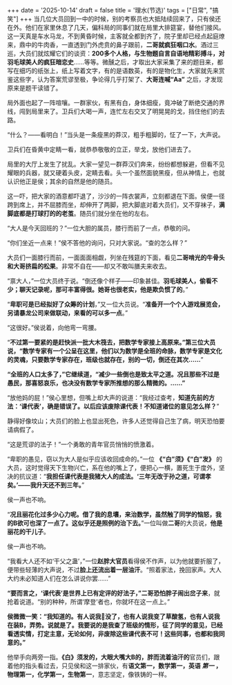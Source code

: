 +++
date = '2025-10-14'
draft = false
title = '理水(节选)'
tags = ["日常", "搞笑"]
+++
当几位大员回到一中的时候，别的考察员也大抵陆续回来了，只有侯还在外。他们在家里休息了几天，偏科局的同事们就在局里大排筵宴，替他们接风。这一天真是车水马龙，不到黄昏时候，主客就全都到齐了，院子里却已经点起庭燎来，鼎中的牛肉香，一直透到门外虎贲的鼻子跟前，**二哥就疯狂咽口水**。酒过三巡，大员们就炫耀它们的谈资：**200多个人格，与生物题自言自语地精彩搏斗，对羽毛球美人的疯狂暗恋史**……等等。微醺之后，才取出大家采集了来的题目来，都写在细巧的纸张上，纸上写着文字，有的是语数英，有的是物化生，大家就先来赏鉴这些字，认为答案荒谬至极，争论得几乎打架了、**大哥连喊“Aa”** 之后，才发现原来是题干读错了。

局外面也起了一阵喧嚷。一群家伙，有黑有白，身体细瘦，竟冲破了断绝交通的界线，闯到局里来了。卫兵们大喝一声，连忙左右交叉了明晃晃的戈，挡住他们的去路。

“什么？——看明白！”当头是一条瘦黑的莽汉，粗手粗脚的，怔了一下，大声说。

卫兵们在昏黄中定睛一看，就恭恭敬敬的立正，举戈，放他们进去了。

局里的大厅上发生了扰乱。大家一望见一群莽汉们奔来，纷纷都想躲避，但看不见耀眼的兵器，就又硬着头皮，定睛去看。头一个虽然面貌黑瘦，但从神情上，也就认识他正是侯；其余的自然是他的随员。

这一吓，把大家的酒意都吓退了，沙沙的一阵衣裳声，立刻都退在下面。侯便一径跨到席上，并不屈膝而坐，却伸开了两脚，把大脚底对着大员们，又不穿袜子，**满脚底都是打球打的的老茧**。随员们就分坐在他的左右。

“大人是今天回班的？”一位大胆的属员，膝行而前了一点，恭敬的问。

“你们坐近一点来！”侯不答他的询问，只对大家说。“查的怎么样？”

大员们一面膝行而前，一面面面相觑，列坐在残筵的下面，看见**二哥啃光的牛骨头和大哥挤扁的松果**。非常不自在——却又不敢叫膳夫来收去。

“禀大人，”一位大员终于说。“倒还像个样子——印象甚佳。**羽毛球美人，偷看不少；聊天记录呢，那可丰富得很。她哥也很老实，他是欺负惯了的**。”

“**卑职可是已经拟好了众筹的计划**，”又一位大员说。“**准备开一个个人游戏展览会，另请暴龙公司来做联动，来看的可以多一点**。”

“这很好。”侯说着，向他弯一弯腰。

“**不过第一要紧的是赶快派一批大木筏去，把数学专家接上高原来。”第三位大员说，“数学专家有一个公呈在这里，他们以为数学是全班的命脉，数学专家是文化的灵魂，只要数学专家存在，班级也就存在，别的一切，倒还在其次……**”

**“全班的人口太多了，”它继续道，“减少一些倒也是致太平之道。况且那些不过是愚民，那喜怒哀乐，也决没有数学专家所推想的那么精微的。……”**

“放他妈的屁！”侯心里想，但嘴上却大声的说道：“我经过查考，**知道先前的方法：‘课代表’，确是错误了。以后应该废除课代表！不知道诸位的意见怎么样？**”

静得好像坟山；大员们的脸上也显出死色，许多人还觉得自己生了病，明天恐怕要请病假了。

“这是荒谬的法子！”一个勇敢的青年官员悄悄的愤激着。

“卑职的愚见，窃以为大人是似乎应该收回成命的。”一位 **《“白”须》《“白”发》** 的大员，这时觉得天下生物兴亡，系在他的嘴上了，便把心一横，置死生于度外，坚决的抗议道：“**我担任课代表是我猪大人的成法。‘三年无改于孙之道，可谓孝矣。’——我升天还不到三年。**”

侯一声也不响。

“**况且丽花化过多少心力呢。借了我的息壤，来治数学，虽然触了同学的恼怒，我的B欲可也深了一点了。这似乎还是照例的治下去。**”一位叫做**二哥**的大员说，**他是丽花的干儿子**。

侯一声也不响。

“我看大人还不如‘干父之蛊’，”一位**赵胖大官员**看得侯不作声，以为他就要折服了，便带些轻薄的大声说，不过**脸上还流出着一层油汗**。“照着家法，挽回家声。大人大约未必知道人们在怎么讲说你罢……”

**“要而言之，‘课代表’是世界上已有定评的好法子，”二哥恐怕胖子闹出岔子来**，就抢着说道。“别的种种，所谓‘摩登’者也，你就坏在这一点上。”

**侯微微一笑：“我知道的。有人说我🐴没了，也有人说我变了草酸氢，也有人说我在装B，弄势。说就是了。我要说的是我查了班级的情形，征了同学的意见，已经看透实情，打定主意，无论如何，非废除这些课代表不可！这些同事，也都和我同意的。”**

他举手向两旁一指。**《白》须发的，大眼大嘴大B的，胖而流着油汗的**官员们，跟着他的指头看过去，只见侯和这一排家伙，有**语文第一，数学第一，英语 _第一_ ，物理第一，化学第一，生物第一**，意志坚定，像铁铸的一样。